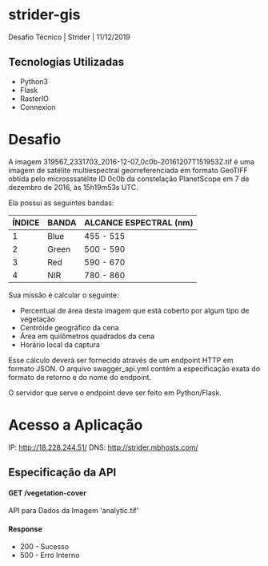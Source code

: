 # strider-gis
Desafio Técnico | Strider | 11/12/2019

## Tecnologias Utilizadas
* Python3
* Flask
* RasterIO
* Connexion

# Desafio
A imagem 319567_2331703_2016-12-07_0c0b-20161207T151953Z.tif é uma imagem de
satélite multiespectral georreferenciada em formato GeoTIFF obtida pelo microsssatélite ID 0c0b da constelação PlanetScope em 7 de dezembro de 2016, às 15h19m53s UTC.

Ela possui as seguintes bandas:

| ÍNDICE  |  BANDA  | ALCANCE ESPECTRAL (nm) |
| ------- | ------- |----------------------- |
|    1    | Blue    | 455 - 515              |
|    2    | Green   | 500 - 590              |
|    3    | Red     | 590 - 670              |
|    4    | NIR     | 780 - 860              |

Sua missão é calcular o seguinte:

- Percentual de área desta imagem que está coberto por algum tipo de vegetação
- Centróide geográfico da cena
- Área em quilômetros quadrados da cena
- Horário local da captura

Esse cálculo deverá ser fornecido através de um endpoint HTTP em formato JSON.
O arquivo swagger_api.yml contém a especificação exata do formato de retorno
e do nome do endpoint.

O servidor que serve o endpoint deve ser feito em Python/Flask.

# Acesso a Aplicação
IP: http://18.228.244.51/
DNS: http://strider.mbhosts.com/

## Especificação da API

#### GET /vegetation-cover
API para Dados da Imagem 'analytic.tif'

#### Response
* 200 - Sucesso
* 500 - Erro Interno